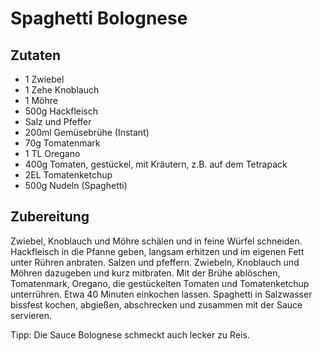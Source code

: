 # Spaghetti Bolognese

## Zutaten

- 1 Zwiebel
- 1 Zehe Knoblauch
- 1 Möhre
- 500g Hackfleisch
- Salz und Pfeffer
- 200ml Gemüsebrühe (Instant)
- 70g Tomatenmark
- 1 TL Oregano
- 400g Tomaten, gestückel, mit Kräutern, z.B. auf dem Tetrapack
- 2EL Tomatenketchup
- 500g Nudeln (Spaghetti)

## Zubereitung

Zwiebel, Knoblauch und Möhre schälen und in feine Würfel schneiden. Hackfleisch
in die Pfanne geben, langsam erhitzen und im eigenen Fett unter Rühren anbraten.
Salzen und pfeffern. Zwiebeln, Knoblauch und Möhren dazugeben und kurz
mitbraten. Mit der Brühe ablöschen, Tomatenmark, Oregano, die gestückelten
Tomaten und Tomatenketchup unterrühren. Etwa 40 Minuten einkochen lassen.
Spaghetti in Salzwasser bissfest kochen, abgießen, abschrecken und zusammen mit
der Sauce servieren.

Tipp: Die Sauce Bolognese schmeckt auch lecker zu Reis.
